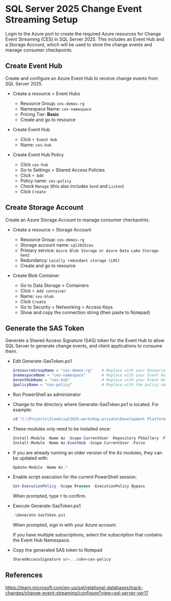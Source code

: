 # SQL Server 2025 Change Event Streaming Setup

Login to the Azure port to create the required Azure resources for Change Event Streaming (CES) in SQL Server 2025. This includes an Event Hub and a Storage Account, which will be used to store the change events and manage consumer checkpoints.

## Create Event Hub

Create and configure an Azure Event Hub to receive change events from SQL Server 2025.

- Create a resource > Event Hubs
  - Resource Group: `ces-demos-rg`
  - Namespace Name: `ces-namespace`
  - Pricing Tier: **Basic**
  - Create and go to resource

- Create Event Hub
  - Click `+ Event Hub`
  - Name: `ces-hub`

- Create Event Hub Policy
  - Click `ces-hub`
  - Go to Settings > Shared Access Policies
  - Click `+ Add`
  - Policy name: `ces-policy`
  - Check `Manage` (this also includes `Send` and `Listen`)
  - Click `Create`

## Create Storage Account

Create an Azure Storage Account to manage consumer checkpoints.

- Create a resource > Storage Account
  - Resource Group: `ces-demos-rg`
  - Storage account name: `sql2025ces`
  - Primary service: `Azure Blob Storage or Azure Data Lake Storage Gen2`
  - Redundancy: `Locally redundant storage (LRS)`
  - Create and go to resource

- Create Blob Container
  - Go to Data Storage > Containers
  - Click `+ Add container`
  - Name: `ces-blob`
  - Click `Create`
  - Go to Security + Networking > Access Keys
  - Show and copy the connection string (then paste to Notepad)


## Generate the SAS Token

Generate a Shared Access Signature (SAS) token for the Event Hub to allow SQL Server to generate change events, and client applications to consume them.

- Edit Generate-SasToken.ps1

  ```powershell
  $resourceGroupName = "ces-demos-rg"    # Replace with your Resource Group name
  $namespaceName = "ces-namespace"       # Replace with your Event Hub Namespace   name
  $eventHubName = "ces-hub"              # Replace with your Event Hubs instance   name
  $policyName = "ces-policy"             # Replace with the policy name
  ```

- Run PowerShell as administrator

- Change to the directory where Generate-SasToken.ps1 is located. For example:

  ```powershell
  cd "C:\Projects\Sleek\sql2025-workshop-private\Development Platform\Change Event Streaming" 
  ```

- These modules only need to be installed once:

  ```powershell
  Install-Module -Name Az -Scope CurrentUser -Repository PSGallery -Force
  Install-Module -Name Az.EventHub -Scope CurrentUser -Force
  ```
    
- If you are already running an older version of the Az modules, they can be updated with:

  ```powershell
  Update-Module -Name Az.*
  ```

- Enable script execution for the current PowerShell session:

  ```powershell
  Set-ExecutionPolicy -Scope Process -ExecutionPolicy Bypass
  ```

  When prompted, type `Y` to confirm.

- Execute Generate-SasToken.ps1

  ```powershell
  .\Generate-SasToken.ps1
  ```

  When prompted, sign in with your Azure account.
	 
  If you have multiple subscriptions, select the subscription that contains the Event Hub Namespace.

- Copy the generated SAS token to Notepad
  ```powershell
  SharedAccessSignature sr=...&skn=ces-policy
  ```

## References

https://learn.microsoft.com/en-us/sql/relational-databases/track-changes/change-event-streaming/configure?view=sql-server-ver17
